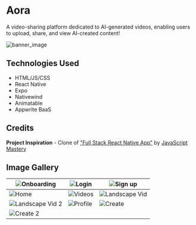 # Aora
A video-sharing platform dedicated to AI-generated videos, enabling users to upload, share, and view AI-created content!

![banner_image](https://i.postimg.cc/5NR9bxFM/Sora-README.png)

## Technologies Used
* HTML/JS/CSS
* React Native
* Expo
* Nativewind
* Animatable
* Appwrite BaaS

## Credits

**Project Inspiration** - Clone of ["Full Stack React Native App"](https://www.youtube.com/watch?v=ZBCUegTZF7M&t=6350s) by [JavaScript Mastery](https://www.youtube.com/@javascriptmastery)

## Image Gallery

| ![Onboarding](https://i.imgur.com/oOJgpkw.png) | ![Login](https://i.imgur.com/IJIsPHq.png) | ![Sign up](https://i.imgur.com/WNCPLqC.png) |
|-----------------------------------------------|-----------------------------------------|--------------------------------------------|
| ![Home](https://i.imgur.com/1CZ67IM.png)      | ![Videos](https://i.imgur.com/lPTg5YL.png) | ![Landscape Vid](https://i.imgur.com/vH8lFyi.png) |
| ![Landscape Vid 2](https://i.imgur.com/o7ZtRN4.png) | ![Profile](https://i.imgur.com/AvzNYny.png) | ![Create](https://i.imgur.com/wp53rtK.png) |
| ![Create 2](https://i.imgur.com/8UdDEkq.png)  |                                         |                                            |
